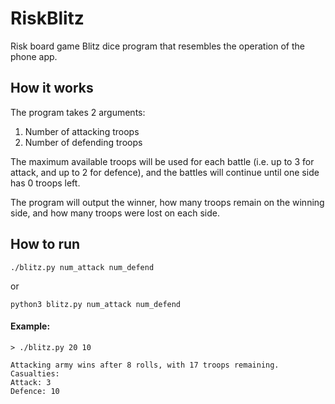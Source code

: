 # RiskBlitz

Risk board game Blitz dice program that resembles the operation of the phone app.

## How it works
The program takes 2 arguments:
1. Number of attacking troops
2. Number of defending troops

The maximum available troops will be used for each battle (i.e. up to 3 for attack, and up to 2 for defence), and the battles will continue until one side has 0 troops left.

The program will output the winner, how many troops remain on the winning side, and how many troops were lost on each side.

## How to run
```
./blitz.py num_attack num_defend
```
or
```
python3 blitz.py num_attack num_defend
```

#### Example:
```
> ./blitz.py 20 10

Attacking army wins after 8 rolls, with 17 troops remaining.
Casualties:
Attack: 3
Defence: 10
```
